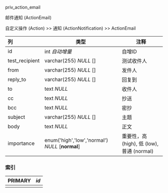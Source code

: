 priv_action_email

邮件通知 (ActionEmail)

自定义操作 (Action) >> 通知 (ActionNotification) >> ActionEmail



| 列             | 类型                                            | 注释                                       |
| :------------- | ----------------------------------------------- | ------------------------------------------ |
| id             | int *自动增量*                                  | 自增ID                                     |
| test_recipient | varchar(255) *NULL* []                          | 测试收件人                                 |
| from           | varchar(255) *NULL* []                          | 发件人                                     |
| reply_to       | varchar(255) *NULL* []                          | 回复到                                     |
| to             | text *NULL*                                     | 收件人                                     |
| cc             | text *NULL*                                     | 抄送                                       |
| bcc            | text *NULL*                                     | 密抄                                       |
| subject        | varchar(255) *NULL* []                          | 主题                                       |
| body           | text *NULL*                                     | 正文                                       |
| importance     | enum('high','low','normal') *NULL* [**normal**] | 重要性，高 (high), 低 (low), 普通 (normal) |

### 索引

| PRIMARY | *id* |
| :------ | ---- |
|         |      |